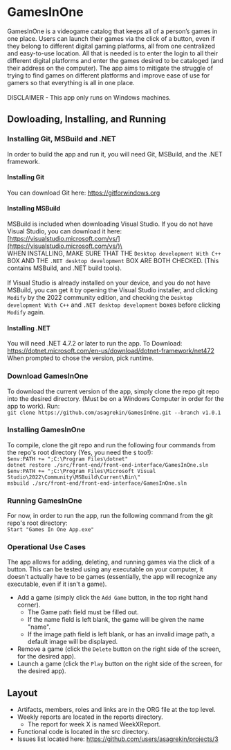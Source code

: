 # GamesInOne
GamesInOne is a videogame catalog that keeps all of a person’s games in one place. Users can launch their games via the click of a button, even if they belong to different digital gaming platforms, all from one centralized and easy-to-use location. All that is needed is to enter the login to all their different digital platforms and enter the games desired to be cataloged (and their address on the computer). The app aims to mitigate the struggle of trying to find games on different platforms and improve ease of use for gamers so that everything is all in one place.\
\
DISCLAIMER - This app only runs on Windows machines.
## Dowloading, Installing, and Running
### Installing Git, MSBuild and .NET
In order to build the app and run it, you will need Git, MSBuild, and the .NET framework.
#### Installing Git
You can download Git here: https://gitforwindows.org
#### Installing MSBuild
MSBuild is included when downloading Visual Studio. If you do not have Visual Studio, you can download it here: [https://visualstudio.microsoft.com/vs/](https://visualstudio.microsoft.com/vs/)\
\
WHEN INSTALLING, MAKE SURE THAT THE `Desktop development With C++` BOX AND THE `.NET desktop development` BOX ARE BOTH CHECKED. (This contains MSBuild, and .NET build tools).\
\
If Visual Studio is already installed on your device, and you do not have MSBuild, you can get it by opening the Visual Studio installer, and clicking `Modify` by the 2022 community edition, and checking the `Desktop development With C++` and `.NET desktop development` boxes before clicking `Modify` again.
#### Installing .NET
You will need .NET 4.7.2 or later to run the app. To Download: https://dotnet.microsoft.com/en-us/download/dotnet-framework/net472 \
When prompted to chose the version, pick runtime.
### Download GamesInOne
To download the current version of the app, simply clone the repo git repo into the desired directory. (Must be on a Windows Computer in order for the app to work). Run:\
`git clone https://github.com/asagrekin/GamesInOne.git --branch v1.0.1`
### Installing GamesInOne
To compile, clone the git repo and run the following four commands from the repo's root directory (Yes, you need the `$` too!):\
`$env:PATH += ";C:\Program Files\dotnet"`\
`dotnet restore ./src/front-end/front-end-interface/GamesInOne.sln`\
`$env:PATH += ";C:\Program Files\Microsoft Visual Studio\2022\Community\MSBuild\Current\Bin\"`\
`msbuild ./src/front-end/front-end-interface/GamesInOne.sln`
### Running GamesInOne
For now, in order to run the app, run the following command from the git repo's root directory:\
`Start "Games In One App.exe"`
### Operational Use Cases
The app allows for adding, deleting, and running games via the click of a button. This can be tested using any executable on your computer, it doesn't actually have to be games (essentially, the app will recognize any executable, even if it isn't a game).
- Add a game (simply click the `Add Game` button, in the top right hand corner).
  - The Game path field must be filled out.
  - If the name field is left blank, the game will be given the name "name".
  - If the image path field is left blank, or has an invalid image path, a default image will be displayed.
- Remove a game (click the `Delete` button on the right side of the screen, for the desired app).
- Launch a game (click the `Play` button on the right side of the screen, for the desired app).
## Layout
- Artifacts, members, roles and links are in the ORG file at the top level.
- Weekly reports are located in the reports directory.
  - The report for week X is named WeekXReport.
- Functional code is located in the src directory.
- Issues list located here: https://github.com/users/asagrekin/projects/3
